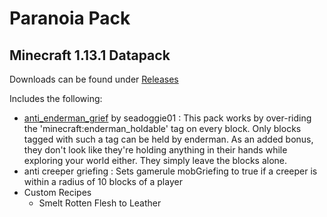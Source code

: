 # Paranoia Pack
## Minecraft 1.13.1 Datapack
Downloads can be found under [Releases](https://github.com/CallofParanoia/1.13.1-paranoia-pack/releases)

Includes the following:
- [anti_enderman_grief](https://github.com/seadoggie01/anti_enderman_grief) by seadoggie01 :
 This pack works by over-riding the 'minecraft:enderman_holdable' tag on every block. Only blocks tagged with such a tag can be held by enderman. As an added bonus, they don't look like they're holding anything in their hands while exploring your world either. They simply leave the blocks alone.
- anti creeper griefing :
 Sets gamerule mobGriefing to true if a creeper is within a radius of 10 blocks of a player
- Custom Recipes
  * Smelt Rotten Flesh to Leather
